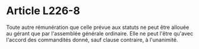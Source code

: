 # Article L226-8

Toute autre rémunération que celle prévue aux statuts ne peut être allouée au gérant que par l'assemblée générale ordinaire. Elle ne peut l'être qu'avec l'accord des commandités donné, sauf clause contraire, à l'unanimité.
